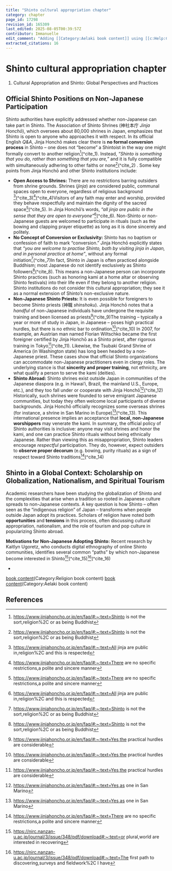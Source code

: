 ```yaml
---
title: "Shinto cultural appropriation chapter"
category: chapter
page_id: 17298
revision_id: 165309
last_edited: 2025-08-05T00:39:57Z
contributor: Immanuelle
edit_comment: "Adding [[Category:Aelaki book content]] using [[c:Help:Cat-a-lot|Cat-a-lot]]"
extracted_citations: 16
---
```


# Shinto cultural appropriation chapter

1. Cultural Appropriation and Shinto: Global Perspectives and Practices

## Official Shinto Positions on Non-Japanese Participation
Shinto authorities have explicitly addressed whether non-Japanese can take part in Shinto. The Association of Shinto Shrines (神社本庁 *Jinja Honchō*), which oversees about 80,000 shrines in Japan, emphasizes that Shinto is open to anyone who approaches it with respect. In its official English *Q&A*, Jinja Honchō makes clear there is **no formal conversion process** in Shinto – one does not “become” a Shintoist in the way one might formally convert to another religion​[^cite_1](^cite_1). Instead, *“Shinto is something that you do, rather than something that you are,”* and it is fully compatible with simultaneously adhering to other faiths or none[^cite_2](^cite_2)
. Some key points from Jinja Honchō and other Shinto institutions include:

- **Open Access to Shrines:** There are no restrictions barring outsiders from shrine grounds. Shrines (*jinja*) are considered public, communal spaces open to everyone, regardless of religious background​[^cite_3](^cite_3)[^cite_4](^cite_4)Visitors of any faith may enter and worship, provided they behave respectfully and maintain the dignity of the sacred space[^cite_5](^cite_5). In Jinja Honchō’s words, *“all jinja are public in the sense that they are open to everyone”*[^cite_6](^cite_6). Non-Shinto or non-Japanese guests are welcomed to participate in rituals (such as the bowing and clapping prayer etiquette) as long as it is done sincerely and politely.
- **No Concept of Conversion or Exclusivity:** Shinto has no baptism or confession of faith to mark “conversion.” Jinja Honchō explicitly states that *“you are welcome to practise Shinto, both by visiting jinja in Japan, and in personal practice at home”*, without any formal initiation[^cite_7](^cite_7)In fact, Shinto in Japan is often practiced alongside Buddhism; most Japanese do not identify exclusively as Shinto followers[^cite_8](^cite_8). This means a non-Japanese person can incorporate Shinto practices (such as honoring kami at a home altar or observing Shinto festivals) into their life even if they belong to another religion. Shinto institutions do not consider this cultural appropriation; they see it as a normal extension of Shinto’s non-exclusive nature.
- **Non-Japanese Shinto Priests:** It is even possible for foreigners to become Shinto priests (神職 *shinshoku*). Jinja Honchō notes that a *handful* of non-Japanese individuals have undergone the requisite training and been licensed as priests​[^cite_9](^cite_9)The training – typically a year or more of study in Japan, in Japanese – poses high practical hurdles, but there is no ethnic bar to ordination[^cite_10](^cite_10) In 2007, for example, an Austrian man named Florian Wiltschko became the first foreigner certified by Jinja Honchō as a Shinto priest, after rigorous training in Tokyo[^cite_11](^cite_11). Likewise, the Tsubaki Grand Shrine of America (in Washington state) has long been headed by a non-Japanese priest. These cases show that official Shinto organizations can accommodate non-Japanese practitioners even in clergy roles. The underlying stance is that **sincerity and proper training**, not ethnicity, are what qualify a person to serve the kami (deities).
- **Shinto Abroad:** Shinto shrines exist outside Japan in communities of the Japanese diaspora (e.g. in Hawai’i, Brazil, the mainland U.S., Europe, etc.), and they too fall under or cooperate with Jinja Honchō​[^cite_12](^cite_12) Historically, such shrines were founded to serve emigrant Japanese communities, but today they often welcome local participants of diverse backgrounds. Jinja Honchō officially recognizes some overseas shrines (for instance, a shrine in San Marino in Europe)[^cite_13](^cite_13). This international presence implies an acceptance that **local, non-Japanese worshippers** may venerate the kami. In summary, the official policy of Shinto authorities is inclusive: anyone may visit shrines and honor the kami, and one can practice Shinto rituals without being ethnically Japanese. Rather than viewing this as misappropriation, Shinto leaders encourage *respectful* participation. They do, however, expect outsiders to **observe proper decorum** (e.g. bowing, purity rituals) as a sign of respect toward Shinto traditions[^cite_14](^cite_14)

## Shinto in a Global Context: Scholarship on Globalization, Nationalism, and Spiritual Tourism
Academic researchers have been studying the globalization of Shinto and the complexities that arise when a tradition so rooted in Japanese culture spreads to non-Japanese contexts. A key question is how Shinto – often seen as the “indigenous religion” of Japan – transforms when people outside Japan adopt its practices. Scholars of religion have noted both **opportunities** and **tensions** in this process, often discussing cultural appropriation, nationalism, and the role of tourism and pop culture in popularizing Shinto abroad.

**Motivations for Non-Japanese Adopting Shinto:** Recent research by Kaitlyn Ugoretz, who conducts digital ethnography of online Shinto communities, identifies several common “paths” by which non-Japanese become interested in Shinto[^cite_15](^cite_15)[^cite_16](^cite_16)

*

[book content](Category:Religion)(Category:Religion book content)
[book content](Category:Aelaki)(Category:Aelaki book content)


## References

[^cite_1]: https://www.jinjahoncho.or.jp/en/faq/#:~:text=Shinto is not the sort,religion%2C or as being Buddhist
[^cite_2]: https://www.jinjahoncho.or.jp/en/faq/#:~:text=Shinto is not the sort,religion%2C or as being Buddhist
[^cite_3]: https://www.jinjahoncho.or.jp/en/faq/#:~:text=All jinja are public in,religion%2C and this is respected
[^cite_4]: https://www.jinjahoncho.or.jp/en/faq/#:~:text=There are no specific restrictions,a polite and sincere manner
[^cite_5]: https://www.jinjahoncho.or.jp/en/faq/#:~:text=There are no specific restrictions,a polite and sincere manner
[^cite_6]: https://www.jinjahoncho.or.jp/en/faq/#:~:text=All jinja are public in,religion%2C and this is respected
[^cite_7]: https://www.jinjahoncho.or.jp/en/faq/#:~:text=Shinto is not the sort,religion%2C or as being Buddhist
[^cite_8]: https://www.jinjahoncho.or.jp/en/faq/#:~:text=Shinto is not the sort,religion%2C or as being Buddhist
[^cite_9]: https://www.jinjahoncho.or.jp/en/faq/#:~:text=Yes,the practical hurdles are considerable
[^cite_10]: https://www.jinjahoncho.or.jp/en/faq/#:~:text=Yes,the practical hurdles are considerable
[^cite_11]: https://www.jinjahoncho.or.jp/en/faq/#:~:text=Yes,the practical hurdles are considerable
[^cite_12]: https://www.jinjahoncho.or.jp/en/faq/#:~:text=Yes,as one in San Marino
[^cite_13]: https://www.jinjahoncho.or.jp/en/faq/#:~:text=Yes,as one in San Marino
[^cite_14]: https://www.jinjahoncho.or.jp/en/faq/#:~:text=There are no specific restrictions,a polite and sincere manner
[^cite_15]: https://nirc.nanzan-u.ac.jp/journal/3/issue/348/pdf/download#:~:text=or plural,world are interested in recovering
[^cite_16]: https://nirc.nanzan-u.ac.jp/journal/3/issue/348/pdf/download#:~:text=The first path to discovering,surveys and fieldwork%2C I have
